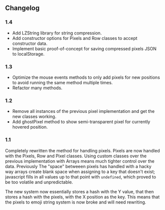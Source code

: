## Changelog

### 1.4
 * Add LZString library for string compression.
 * Add constructor options for Pixels and Row classes to accept constructor data.
 * Implement basic proof-of-concept for saving compressed pixels JSON to localStorage.

### 1.3
 * Optimize the mouse events methods to only add pixels for new positions to avoid running
   the same method multiple times.
 * Refactor many methods.

### 1.2
 * Remove all instances of the previous pixel implementation and get the new classes working.
 * Add ghostPixel method to show semi-transparent pixel for currently hovered position.

### 1.1
Completely rewritten the method for handling pixels. Pixels are now handled with the Pixels, Row and Pixel classes.
Using custom classes over the previous implementation with Arrays means much tighter control over the data. Previously
The "space" betweeen pixels has handled with a hacky way arrays create blank space when assigning to a key that doesn't exist;
javascript fills in all values up to that point with `undefined`, which proved to be too volatile and unpredictable.

The new system now essentially stores a hash with the Y value, that then stores a hash with the pixels, with the X position as the key.
This means that the pixels to emoji string system is now broke and will need rewriting.
